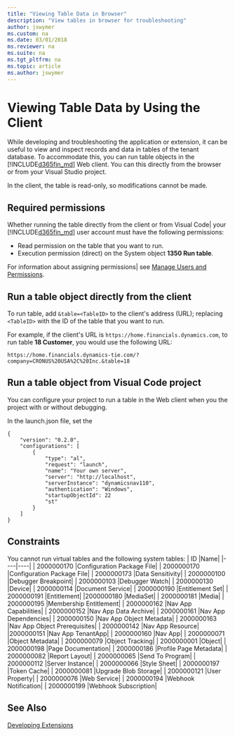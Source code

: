 ```yaml
---
title: "Viewing Table Data in Browser"
description: "View tables in browser for troubleshooting"
author: jswymer
ms.custom: na
ms.date: 03/01/2018
ms.reviewer: na
ms.suite: na
ms.tgt_pltfrm: na
ms.topic: article
ms.author: jswymer
---
```


# Viewing Table Data by Using the Client
While developing and troubleshooting the application or extension, it can be useful to view and inspect records and data in tables of the tenant database. To accommodate this, you can run table objects in the [!INCLUDE[d365fin_md](includes/d365fin_md.md)] Web client. You can this directly from the browser or from your Visual Studio project. 

In the client, the table is read-only, so modifications cannot be made.

## Required permissions
Whether running the table directly from the client or from Visual Code| your [!INCLUDE[d365fin_md](includes/d365fin_md.md)] user account must have the following permissions:

-   Read permission on the table that you want to run.
-   Execution permission (direct) on the System object **1350 Run table**.

For information about assigning permissions| see [Manage Users and Permissions](https://docs.microsoft.com/en-US/dynamics365/financials/ui-how-users-permissions).
 
## Run a table object directly from the client
To run table, add `&table=<TableID>` to the client's address (URL); replacing `<TableID>` with the ID of the table that you want to run.

For example, if the client's URL is `https://home.financials.dynamics.com`, to run table **18 Customer**, you would use the following URL:

```
https://home.financials.dynamics-tie.com/?company=CRONUS%20USA%2C%20Inc.&table=18

```

## Run a table object from Visual Code project
You can configure your project to run a table in the Web client when you the project with or without debugging. 

In the launch.json file, set the 
```
{
    "version": "0.2.0",
    "configurations": [
        {
            "type": "al",
            "request": "launch",
            "name": "Your own server",
            "server": "http://localhost",
            "serverInstance": "dynamicsnav110",
            "authentication": "Windows",
            "startupObjectId": 22
            "st"
        }
    ]
} 

```
<!--
U
sers: 
Must have read access to the table 
Must have execute permission on the Run Table System object 
Developers: 
Can only run a table through the web client so they require the same permissions 
Can set StartupObjectId to the ID of the table they want to inspect and StartupObjectType to "Table" and press Ctrl+F5 from VSCode to open the page. 
 
Append '?AID=FIN&table={YourTableId}'    
 
Limitations: 
By design: Nobody can access Internal tables, independent of permissions 
Known limitation: Viewing and scrolling through large tables has bad performance characteristics. 

-->
## Constraints
You cannot run virtual tables and the following system tables:
| ID |Name|
|----|----|
| 2000000170 |Configuration Package File|
| 2000000170 |Configuration Package File|
| 2000000173 |Data Sensitivity|
| 2000000100 |Debugger Breakpoint|
| 2000000103 |Debugger Watch|
| 2000000130 |Device|
| 2000000114 |Document Service|
| 2000000190 |Entitlement Set|
| 2000000191 |Entitlement|
|2000000180 |MediaSet|
| 2000000181 |Media|
| 2000000195 |Membership Entitlement|
| 2000000162 |Nav App Capabilities|
| 2000000152 |Nav App Data Archive|
| 2000000161 |Nav App Dependencies|
| 2000000150 |Nav App Object Metadata|
| 2000000163 |Nav App Object Prerequisites|
| 2000000142 |Nav App Resource|
|2000000151  |Nav App TenantApp|
| 2000000160 |Nav App|
| 2000000071 |Object Metadata|
| 2000000079 |Object Tracking|
| 2000000001 |Object|
| 2000000198 |Page Documentation|
| 2000000186 |Profile Page Metadata|
| 2000000082 |Report Layout|
| 2000000065 |Send To Program|
| 2000000112 |Server Instance|
| 2000000066 |Style Sheet|
| 2000000197 |Token Cache|
| 2000000081 |Upgrade Blob Storage|
| 2000000121 |User Property|
| 2000000076 |Web Service|
| 2000000194 |Webhook Notification|
| 2000000199 |Webhook Subscription|


## See Also  
[Developing Extensions](devenv-dev-overview.md)  


